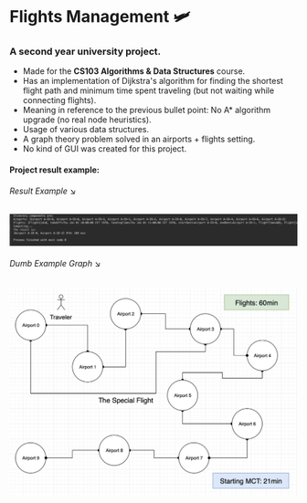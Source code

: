 # Flights Management 🛩
<h3>A second year university project.</h3>

* Made for the <b>CS103 Algorithms & Data Structures</b> course.
* Has an implementation of Dijkstra's algorithm for finding the shortest flight path and minimum time spent traveling (but not waiting while connecting flights).
* Meaning in reference to the previous bullet point: No A* algorithm upgrade (no real node heuristics).
* Usage of various data structures.
* A graph theory problem solved in an airports + flights setting.
* No kind of GUI was created for this project.
#### Project result example:
<h6>Result Example &#x2198;</h6>
<img src="snapshots/example-1.png" alt="Example 1">
<h6>Dumb Example Graph &#x2198;</h6>
<img src="snapshots/graph-1.png" alt="Graph 1">



